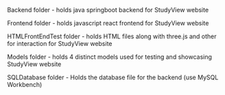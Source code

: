 Backend folder - holds java springboot backend for StudyView website

Frontend folder - holds javascript react frontend for StudyView website

HTMLFrontEndTest folder - holds HTML files along with three.js and other for interaction for StudyView website

Models folder - holds 4 distinct models used for testing and showcasing StudyView website

SQLDatabase folder - Holds the database file for the backend (use MySQL Workbench)